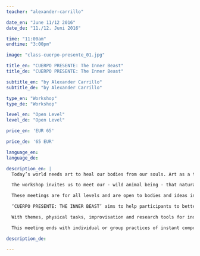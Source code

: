 ```yaml
---
teacher: "alexander-carrillo"

date_en: "June 11/12 2016"
date_de: "11./12. Juni 2016"

time: "11:00am"
endtime: "3:00pm"

image: "class-cuerpo-presente_01.jpg"

title_en: "CUERPO PRESENTE: The Inner Beast"
title_de: "CUERPO PRESENTE: The Inner Beast"

subtitle_en: "by Alexander Carrillo"
subtitle_de: "by Alexander Carrillo"

type_en: "Workshop"
type_de: "Workshop"

level_en: "Open Level"
level_de: "Open Level"

price_en: 'EUR 65'

price_de: '65 EUR'

language_en:
language_de:

description_en: |
  Today’s world needs art to heal our bodies from our souls. Art as a tool of transformation. From our inner feeling and sensations. From our inner beast, being present. With a conscience practice. (It’s not easy – for sure it’s fun). Then, there is no past to regret, there is no present to be disappointed and no future to be worried about. Just moments of learning, moments of understanding our own world, our inner beast, and our own life. And so, we can share and maybe get to understand others’ lives.

  The workshop invites us to meet our - wild animal being - that naturally follows the path of its physical and emotional actions. The present and future life as Creative Platform.

  These meetings are for all levels and are open to bodies and ideas in different fields. Dancers, performers, workers, engineers, stripers, lovers and … are invited, no movement background required. Is required to have passion to explore the body, the own possibilities, frustrations and the fact of being alive:

  ‘CUERPO PRESENTE: THE INNER BEAST’ aims to help participants to better process their organic inner sensations - listening and feeling the present moment - present them externally in clear forms, and through tasks, focus their attention in the ‘natural’ character of their movements, authenticity and conscience.

  With themes, physical tasks, improvisation and research tools for individual and collective movement. Participants are guiding through their own experiences to perceive consciously the vital moment, and integrate their bodies and minds with time and space simultaneously. In a complement with the life as a tool of work practice. Next to the body, being a wild - animal in an emotional path.

  This meeting ends with individual or group practices of instant composition, following proposed rules as scenography guidelines training, from the dialogues or agreements established during each sessions. In an instant composition of what we being explore.

description_de:

---
```


